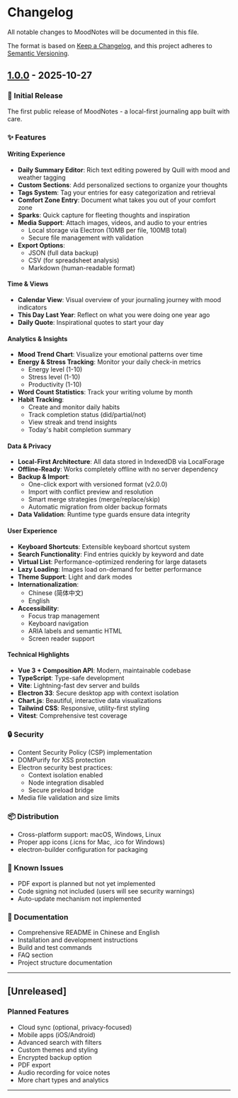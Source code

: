 # Changelog

All notable changes to MoodNotes will be documented in this file.

The format is based on [Keep a Changelog](https://keepachangelog.com/en/1.0.0/),
and this project adheres to [Semantic Versioning](https://semver.org/spec/v2.0.0.html).

## [1.0.0] - 2025-10-27

### 🎉 Initial Release

The first public release of MoodNotes - a local-first journaling app built with care.

### ✨ Features

#### Writing Experience
- **Daily Summary Editor**: Rich text editing powered by Quill with mood and weather tagging
- **Custom Sections**: Add personalized sections to organize your thoughts
- **Tags System**: Tag your entries for easy categorization and retrieval
- **Comfort Zone Entry**: Document what takes you out of your comfort zone
- **Sparks**: Quick capture for fleeting thoughts and inspiration
- **Media Support**: Attach images, videos, and audio to your entries
  - Local storage via Electron (10MB per file, 100MB total)
  - Secure file management with validation
- **Export Options**: 
  - JSON (full data backup)
  - CSV (for spreadsheet analysis)
  - Markdown (human-readable format)

#### Time & Views
- **Calendar View**: Visual overview of your journaling journey with mood indicators
- **This Day Last Year**: Reflect on what you were doing one year ago
- **Daily Quote**: Inspirational quotes to start your day

#### Analytics & Insights
- **Mood Trend Chart**: Visualize your emotional patterns over time
- **Energy & Stress Tracking**: Monitor your daily check-in metrics
  - Energy level (1-10)
  - Stress level (1-10)
  - Productivity (1-10)
- **Word Count Statistics**: Track your writing volume by month
- **Habit Tracking**: 
  - Create and monitor daily habits
  - Track completion status (did/partial/not)
  - View streak and trend insights
  - Today's habit completion summary

#### Data & Privacy
- **Local-First Architecture**: All data stored in IndexedDB via LocalForage
- **Offline-Ready**: Works completely offline with no server dependency
- **Backup & Import**:
  - One-click export with versioned format (v2.0.0)
  - Import with conflict preview and resolution
  - Smart merge strategies (merge/replace/skip)
  - Automatic migration from older backup formats
- **Data Validation**: Runtime type guards ensure data integrity

#### User Experience
- **Keyboard Shortcuts**: Extensible keyboard shortcut system
- **Search Functionality**: Find entries quickly by keyword and date
- **Virtual List**: Performance-optimized rendering for large datasets
- **Lazy Loading**: Images load on-demand for better performance
- **Theme Support**: Light and dark modes
- **Internationalization**: 
  - Chinese (简体中文)
  - English
- **Accessibility**: 
  - Focus trap management
  - Keyboard navigation
  - ARIA labels and semantic HTML
  - Screen reader support

#### Technical Highlights
- **Vue 3 + Composition API**: Modern, maintainable codebase
- **TypeScript**: Type-safe development
- **Vite**: Lightning-fast dev server and builds
- **Electron 33**: Secure desktop app with context isolation
- **Chart.js**: Beautiful, interactive data visualizations
- **Tailwind CSS**: Responsive, utility-first styling
- **Vitest**: Comprehensive test coverage

### 🔒 Security
- Content Security Policy (CSP) implementation
- DOMPurify for XSS protection
- Electron security best practices:
  - Context isolation enabled
  - Node integration disabled
  - Secure preload bridge
- Media file validation and size limits

### 📦 Distribution
- Cross-platform support: macOS, Windows, Linux
- Proper app icons (.icns for Mac, .ico for Windows)
- electron-builder configuration for packaging

### 🐛 Known Issues
- PDF export is planned but not yet implemented
- Code signing not included (users will see security warnings)
- Auto-update mechanism not implemented

### 📝 Documentation
- Comprehensive README in Chinese and English
- Installation and development instructions
- Build and test commands
- FAQ section
- Project structure documentation

---

## [Unreleased]

### Planned Features
- Cloud sync (optional, privacy-focused)
- Mobile apps (iOS/Android)
- Advanced search with filters
- Custom themes and styling
- Encrypted backup option
- PDF export
- Audio recording for voice notes
- More chart types and analytics

---

[1.0.0]: https://github.com/PStarH/MoodNotes/releases/tag/v1.0.0
